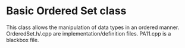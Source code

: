 # Basic Ordered Set class
This class allows the manipulation of data types in an ordered manner.
OrderedSet.h/.cpp are implementation/definition files.
PA11.cpp is a blackbox file. 